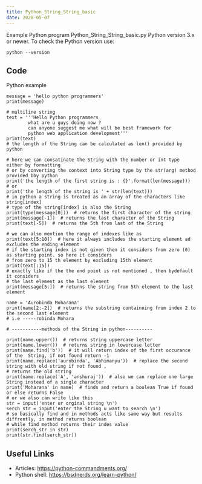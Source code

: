 ```yaml
---
title: Python_String_String_basic
date: 2020-05-07
---
```

Example Python program Python_String_String_basic.py
Python version 3.x or newer.
To check the Python version use:

    python --version


## Code

Python example

    message = 'hello python programmers'
    print(message)
    
    # multiline string
    text = '''Hello Python programmers
            what are u guys doing now ?
            can anyone suggest me what will be best framework for 
            python web application development'''
    print(text)
    # the length of the String can be calculated as len() provided by python
    
    # here we can consatinate the String with the number or int type either by formatting
    # or by converting the context into String type by the str(arg) method provided bby python
    print('the length of the first string is : {}'.format(len(message)))
    # or
    print('the length of the string is ' + str(len(text)))
    # in python a string is treated as an array of the characters like string[index]
    # type of the string[index] is also the String
    print(type(message[0]))  # returns the first character of the string
    print(message[-1])  # returns the last character of the String
    print(text[-5])  # returns the 5th from last of the String
    
    # we can also mention the range of indexes like as
    print(text[5:10])  # here it always includes the starting element ad excludes the ending element
    # if the starting index is not given then it considers from zero (0) as starting point. so here it considers
    # from zero to 15 th element by excluding 15th element
    print(text[:15])
    # exactly like if the the end point is not mentioned , then bydefault it considers
    # the last element as the last element
    print(message[5:])  # returns the string from 5th element to the last element
    
    name = 'Aurobinda Moharana'
    print(name[2:-2])  # returns the substring containning from index 2 to the second last element
    # i.e -----robinda Mohara
    
    # -----------methods of the String in python----------
    
    print(name.upper())  # returns string uppercase letter
    print(name.lower())  # returns string in lowercase letter
    print(name.find('b'))  # it will return index of the first occurance of the  String, if not found return -1
    print(name.replace('aurobinda', 'Abhimanyu'))  # replace the second string with old string if not found ,
    # returns the old string
    print(name.replace('A', 'anshuraj'))  # also we can replace one large String instead of a single character
    print('Moharana' in name)  # finds and return a boolean True if found or else returns False
    # or we also can write like this
    str = input('enter ur orginal string \n')
    serch_str = input('enter the String u want to search \n')
    # so basically find and in methods acts like same way but results diffrently, in method returns boolean
    # while find method returns their indes value
    print(serch_str in str)
    print(str.find(serch_str))
    

## Useful Links

- Articles: https://python-commandments.org/
- Python shell: https://bsdnerds.org/learn-python/
